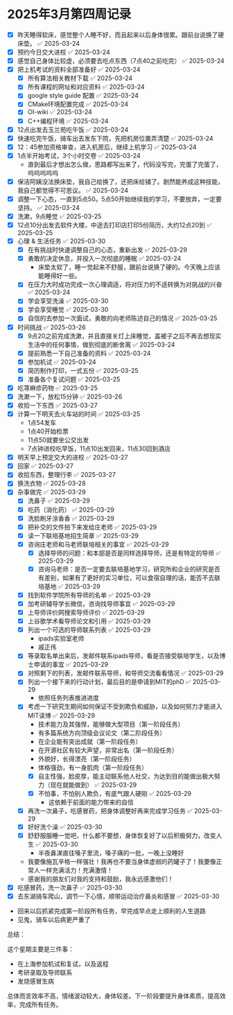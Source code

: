 # 2025年3月第四周记录

<!--more-->

- [x] 昨天睡得软床，感觉整个人睡不好，而且起来以后身体很累。跟前台说换了硬床垫。 ✅ 2025-03-24
- [x] 预约今日交大进校 ✅ 2025-03-24
- [x] 感觉自己身体比较虚，必须要去吃点东西（7点40之前吃完） ✅ 2025-03-24
- [x] 把上机考试的资料全部准备好 ✅ 2025-03-24
	- [x] 所有算法相关教材下载 ✅ 2025-03-24
	- [x] 所有课程的网址和对应资料 ✅ 2025-03-24
	- [x] google style guide 配置 ✅ 2025-03-24
	- [x] CMake环境配置完成 ✅ 2025-03-24
	- [x] OI-wiki ✅ 2025-03-24
	- [x] C++编程环境 ✅ 2025-03-24
- [x] 12点出发去玉兰苑吃午饭 ✅ 2025-03-24
- [x] 快速吃完午饭，骑车出去发东下院，先把机房位置弄清楚 ✅ 2025-03-24
- [x] 12：45参加资格审查，进入机房后，继续上机学习 ✅ 2025-03-24
- [x] 1点半开始考试，3个小时交卷 ✅ 2025-03-24
	- 直到最后才想出怎么做，思路都写出来了，代码没写完，完蛋了完蛋了，呜呜呜呜呜
- [x] 保洁阿姨没法换床垫，我自己给换了，还把床给铺了。剧然能养成这种技能，我自己都觉得不可思议。 ✅ 2025-03-24
- [x] 调整一下心态，一直到5点50。5点50开始继续我的学习，不要放弃，一定要坚持。 ✅ 2025-03-24
- [x] 洗漱，9点睡觉 ✅ 2025-03-25
- [x] 12点10分出发去软件大楼，中途去打印店打印5份简历，大约12点20到 ✅ 2025-03-25
- [x] 心理 & 生活任务 ✅ 2025-03-30
	- [x] 在有挑战时快速调整自己的心态，重新出发 ✅ 2025-03-29
	- [x] 勇敢的决定休息，并投入一次彻底的睡眠 ✅ 2025-03-24
		- 床垫太软了，睡一觉起来不舒服，跟前台说换了硬的。今天晚上应该能睡得好一些。
	- [x] 在压力大时成功完成一次心理调适，将对压力的不适转换为对挑战的兴奋 ✅ 2025-03-24
	- [x] 学会享受洗澡 ✅ 2025-03-30
	- [x] 学会享受睡觉 ✅ 2025-03-30
	- [x] 自信的去参加一次面试，勇敢的向老师陈述自己的情况 ✅ 2025-03-25
- [x] 时间挑战 ✅ 2025-03-26
	- [x] 9点20之前完成洗漱，并且直接关灯上床睡觉，盖被子之后不再去想现实生活中的任何事情，做到彻底的断舍离 ✅ 2025-03-24
	- [x] 提前熟悉一下自己准备的资料 ✅ 2025-03-24
	- [x] 参加机试 ✅ 2025-03-24
	- [x] 简历制作打印，一式五份 ✅ 2025-03-25
	- [x] 准备各个复试问题 ✅ 2025-03-25
- [x] 吃荨麻疹药物 ✅ 2025-03-25
- [x] 洗漱一下，放松15分钟 ✅ 2025-03-26
- [x] 收拾一下东西 ✅ 2025-03-27
- [x] 计算一下明天去火车站的时间 ✅ 2025-03-25
	- 1点54发车
	- 1点40开始检票
	- 11点50就要坐公交出发
	- 7点钟进校吃早饭，11点10出发回来，11点30回到酒店
- [x] 明天早上预定交大的进校 ✅ 2025-03-27
- [x] 回家 ✅ 2025-03-27
- [x] 收拾东西，整理行李 ✅ 2025-03-27
- [x] 换洗衣物 ✅ 2025-03-28
- [x] 杂事做完 ✅ 2025-03-29
	- [x] 洗鼻子 ✅ 2025-03-29
	- [x] 吃药（消化药） ✅ 2025-03-29
	- [x] 洗脸刷牙涂香香 ✅ 2025-03-29
	- [x] 把补交的文件拍下来发给庄老师 ✅ 2025-03-29
	- [x] 读一下联培基地招生简章 ✅ 2025-03-29
	- [x] 咨询庄老师和马老师联培相关的事宜 ✅ 2025-03-29
		- [x] 选择导师的问题：和本部是否是同样选择导师，还是有特定的导师 ✅ 2025-03-29
		- [x] 咨询马老师：是否一定要去联培基地学习，研究所和企业的研究是否有差别，如果有了更好的实习单位，可以食宿自理的话，能否不去联培基地 ✅ 2025-03-29
	- [x] 找到软件学院所有导师的名单 ✅ 2025-03-29
	- [x] 加考研辅导学长微信，咨询找导师事宜 ✅ 2025-03-29
	- [x] 上导师评价网搜索导师评价 ✅ 2025-03-29
	- [x] 上谷歌学术看导师论文和引用 ✅ 2025-03-29
	- [x] 列出一个可选的导师联系列表 ✅ 2025-03-29
		- ipads实验室老师
		- 戚正伟
	- [x] 等录取名单出来后，发邮件联系ipads导师，看是否接受联培学生，以及博士申请的事宜 ✅ 2025-03-29
	- [x] 对照剩下的列表，发邮件联系导师，和导师交流看看情况 ✅ 2025-03-29
	- [x] 列出一个接下来的行动计划，最后目的是申请到MIT的phD ✅ 2025-03-29
		- 依照任务列表推进进度
	- [x] 考虑一下研究生期间如何保证不受到欺负和威胁，以及如何努力才能进入MIT读博 ✅ 2025-03-29
		- 技术能力及其强悍，能够做大型项目（第一阶段任务）
		- 有多篇系统方向顶级会议论文（第二阶段任务）
		- 在企业能有突出成就（第一阶段任务）
		- 在开源社区有较大声望，非常出名（第一阶段任务）
		- 外貌好，长得漂亮（第一阶段任务）
		- 体格强劲，有一身肌肉（第一阶段任务）
		- [x] 自主性强，脸皮厚，能主动联系他人社交，为达到目的能做出极大努力（现在就能做到） ✅ 2025-03-29
		- [x] 不怕事，不怕别人欺负，有底气跟人硬刚 ✅ 2025-03-29
			- 这依赖于前面的能力带来的自信
	- [x] 再洗一次鼻子，吃感冒药，把身体调整好再来完成学习任务 ✅ 2025-03-29
	- [x] 好好洗个澡 ✅ 2025-03-30
	- [x] 舒舒服服睡一觉吧，什么都不要想，身体恢复好了以后积极努力，改变人生 ✅ 2025-03-30
		- 半夜鼻涕直往嗓子里流，嗓子痛的一批，一晚上没睡好
	- 我要像施瓦辛格一样强壮！我再也不要当身体虚弱的药罐子了！我要像正常人一样充满活力！充满激情！
	- 感谢我的朋友们对我的支持和鼓励，我永远感激他们！
- [x] 吃感冒药，洗一次鼻子 ✅ 2025-03-30
- [x] 去东湖骑车爬山，调节一下心情，顺带运动治疗鼻炎和感冒 ✅ 2025-03-30
- 回来以后抓紧完成第一阶段所有任务，早完成早点走上顺利的人生道路
- 见鬼，骑车以后病更严重了

总结：

这个星期主要是三件事：

- 在上海参加机试和复试，以及返程
- 考研录取及导师联系
- 发烧感冒生病

总体而言效率不高，情绪波动较大，身体较差。下一阶段要提升身体素质，提高效率，完成所有任务。

